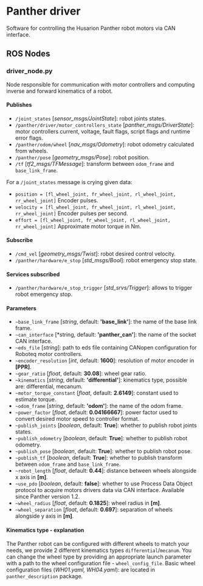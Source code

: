# Panther driver

Software for controlling the Husarion Panther robot motors via CAN interface.

## ROS Nodes

### driver_node.py

Node responsible for communication with motor controllers and computing inverse and forward kinematics of a robot.

#### Publishes

- `/joint_states` [*sensor_msgs/JointState*]: robot joints states.
- `/panther/driver/motor_controllers_state` [*panther_msgs/DriverState*]: motor controllers current, voltage, fault flags, script flags and runtime error flags.
- `/panther/odom/wheel` [*nav_msgs/Odometry*]: robot odometry calculated from wheels.
- `/panther/pose` [*geometry_msgs/Pose*]: robot position.
- `/tf` [*tf2_msgs/TFMessage*]: transform between `odom_frame` and `base_link_frame`.

For a `/joint_states` message is crying given data:

- `position = [fl_wheel_joint, fr_wheel_joint, rl_wheel_joint, rr_wheel_joint]` Encoder pulses.
- `velocity = [fl_wheel_joint, fr_wheel_joint, rl_wheel_joint, rr_wheel_joint]` Encoder pulses per second.
- `effort = [fl_wheel_joint, fr_wheel_joint, rl_wheel_joint, rr_wheel_joint]` Approximate motor torque in Nm.

#### Subscribe

- `/cmd_vel` [*geometry_msgs/Twist*]: robot desired control velocity.
- `/panther/hardware/e_stop` [*std_msgs/Bool*]: robot emergency stop state.

#### Services subscribed

- `/panther/hardware/e_stop_trigger` [*std_srvs/Trigger*]: allows to trigger robot emergency stop.

#### Parameters

- `~base_link_frame` [*string*, default: **'base_link'**]: the name of the base link frame.
- `~can_interface` [*string, default: **'panther_can'**]: the name of the socket CAN interface.
- `~eds_file` [*string*]: path to eds file containing CANopen configuration for Roboteq motor controllers.
- `~encoder_resolution` [*int*, default: **1600**]: resolution of motor encoder in **[PPR]**.
- `~gear_ratio` [*float*, default: **30.08**]: wheel gear ratio.
- `~kinematics` [*string*, default: **'differential'**]: kinematics type, possible are: differential, mecanum.
- `~motor_torque_constant` [*float*, default: **2.6149**]: constant used to estimate torque.
- `~odom_frame` [*string*, default: **'odom'**]: the name of the odom frame.
- `~power_factor` [*float*, default: **0.04166667**]: power factor used to convert desired motor speed to controller format.
- `~publish_joints` [*boolean*, default: **True**]: whether to publish robot joints states.
- `~publish_odometry` [*boolean*, default: **True**]: whether to publish robot odometry.
- `~publish_pose` [*boolean*, default: **True**]: whether to publish robot pose.
- `~publish_tf` [*boolean*, default: **True**]: whether to publish transform between `odom_frame` and `base_link_frame`.
- `~robot_length` [*float*, default: **0.44**]: distance between wheels alongside x axis in **[m]**.
- `~use_pdo` [*boolean*, default: **false**]: whether to use Process Data Object protocol to acquire motors drivers data via CAN interface. Available since Panther version 1.2.
- `~wheel_radius` [*float*, default: **0.1825**]: wheel radius in **[m]**.
- `~wheel_separation` [*float*, default: **0.697**]: separation of wheels alongside y axis in **[m]**.

#### Kinematics type - explanation

The Panther robot can be configured with different wheels to match your needs, we provide 2 different kinematics types `differential`/`mecanum`. You can change the wheel type by providing an appropriate launch parameter with a path to the wheel configuration file - `wheel_config_file`. Basic wheel configuration files (*WH01.yaml, WH04.yaml*): are located in `panther_description` package.
